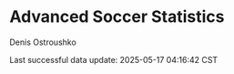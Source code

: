 # Advanced Soccer Statistics
Denis Ostroushko

<!-- gfm -->

Last successful data update: 2025-05-17 04:16:42 CST
